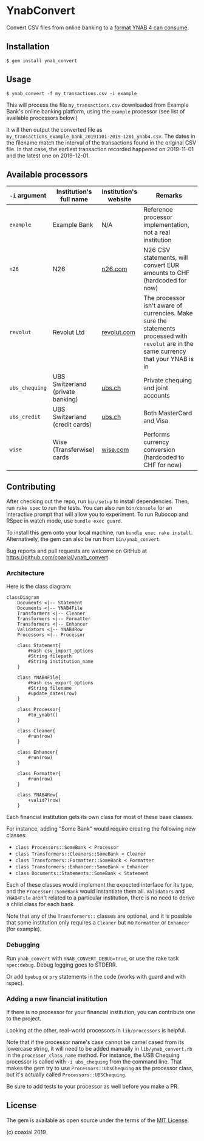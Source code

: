 # YnabConvert

Convert CSV files from online banking to a [format YNAB 4 can consume](https://docs.youneedabudget.com/article/921-formatting-csv-file).

## Installation

    $ gem install ynab_convert

## Usage

```shell
$ ynab_convert -f my_transactions.csv -i example
```

This will process the file `my_transactions.csv` downloaded from Example Bank's
online banking platform, using the `example` processor (see list of available
processors below.)

It will then output the converted file as
`my_transactions_example_bank_20191101-2019-1201_ynab4.csv`. The dates in the
filename match the interval of the transactions found in the original CSV file.
In that case, the earliest transaction recorded happened on 2019-11-01 and the
latest one on 2019-12-01.

## Available processors

`-i` argument | Institution's full name | Institution's website | Remarks
---|---|---|---
`example` | Example Bank | N/A | Reference processor implementation, not a real institution
`n26` | N26 | [n26.com](n26.com) | N26 CSV statements, will convert EUR amounts to CHF (hardcoded for now)
`revolut` | Revolut Ltd | [revolut.com](https://www.revolut.com/) | The processor isn't aware of currencies. Make sure the statements processed with `revolut` are in the same currency that your YNAB is in
`ubs_chequing` | UBS Switzerland (private banking) | [ubs.ch](https://ubs.ch) | Private chequing and joint accounts
`ubs_credit` | UBS Switzerland (credit cards) | [ubs.ch](https://ubs.ch) | Both MasterCard and Visa
`wise` | Wise (Transferwise) cards | [wise.com](https://wise.com) | Performs currency conversion (hardcoded to CHF for now)

## Contributing

After checking out the repo, run `bin/setup` to install dependencies. Then, run
`rake spec` to run the tests. You can also run `bin/console` for an interactive
prompt that will allow you to experiment. To run Rubocop and RSpec in watch
mode, use `bundle exec guard`.

To install this gem onto your local machine, run `bundle exec rake install`.
Alternatively, the gem can also be run from `bin/ynab_convert`.

Bug reports and pull requests are welcome on GitHub at
https://github.com/coaxial/ynab_convert.

### Architecture

Here is the class diagram:
```mermaid
classDiagram
    Documents <|-- Statement
    Documents <|-- YNAB4File
    Transformers <|-- Cleaner
    Transformers <|-- Formatter
    Transformers <|-- Enhancer
    Validators <|-- YNAB4Row
    Processors <|-- Processor

    class Statement{
        #Hash csv_import_options
        #String filepath
        #String institution_name
    }

    class YNAB4File{
        #Hash csv_export_options
        #String filename
        #update_dates(row)
    }

    class Processor{
        #to_ynab!()
    }

    class Cleaner{
        #run(row)
    }

    class Enhancer{
        #run(row)
    }

    class Formatter{
        #run(row)
    }

    class YNAB4Row{
        +valid?(row)
    }
```

Each financial institution gets its own class for most of these base classes.

For instance, adding "Some Bank" would require creating the following new
classes:

- `class Processors::SomeBank < Processor`
- `class Transformers::Cleaners::SomeBank < Cleaner`
- `class Transformers::Formatter::SomeBank < Formatter`
- `class Transformers::Enhancer::SomeBank < Enhancer`
- `class Documents::Statements::SomeBank < Statement`

Each of these classes would implement the expected interface for its type, and
the `Processor::SomeBank` would instantiate them all. `Validators` and `YNAB4File`
aren't related to a particular institution, there is no need to derive a child
class for each bank.

Note that any of the `Transformers::` classes are optional, and it is possible
that some institution only requires a `Cleaner` but no `Formatter` or
`Enhancer` (for example).

### Debugging

Run `ynab_convert` with `YNAB_CONVERT_DEBUG=true`, or use the rake task
`spec:debug`. Debug logging goes to STDERR.

Or add `byebug` or `pry` statements in the code (works with guard and with rspec).

### Adding a new financial institution

If there is no processor for your financial institution, you can contribute one
to the project.

Looking at the other, real-world processors in `lib/processors` is helpful.

Note that if the processor name's case cannot be camel cased from its lowercase
string, it will need to be added manually in `lib/ynab_convert.rb` in the
`processor_class_name` method. For instance, the USB Chequing processor is
called with `-i ubs_chequing` from the command line. That makes the gem try to
use `Processors::UbsChequing` as the processor class, but it's actually called
`Processors::UBSChequing`.

Be sure to add tests to your processor as well before you make a PR.

## License

The gem is available as open source under the terms of the [MIT
License](https://opensource.org/licenses/MIT).

(c) coaxial 2019
